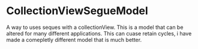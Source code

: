 # CollectionViewSegueModel
A way to uses seques with a collectionView.
This is a model that can be altered for many different applications.
This can cuase retain cycles, i have made a comepletly different model that is much better.
